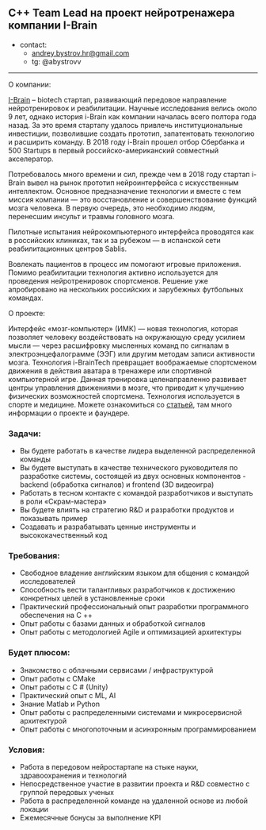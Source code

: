 ## C++ Team Lead на проект нейротренажера компании I-Brain 

- contact: 
  - andrey.bystrov.hr@gmail.com
  - tg: @abystrovv

-----------------

О компании:

[I-Brain](https://i-brain.tech/ru/) – biotech стартап, развивающий передовое направление нейротренировок и реабилитации. Научные исследования велись около 9 лет, однако история i-Brain как компании началась всего полтора года назад. За это время стартапу удалось привлечь институциональные инвестиции, позволившие создать прототип, запатентовать технологию и расширить команду. В 2018 году i-Brain прошел отбор Сбербанка и 500 Startups в первый российско-американский совместный акселератор.

Потребовалось много времени и сил, прежде чем в 2018 году стартап i-Brain вывел на рынок прототип нейроинтерфейса с искусственным интеллектом. Основное предназначение технологии и вместе с тем миссия компании — это восстановление и совершенствование функций мозга человека. В первую очередь, это необходимо людям, перенесшим инсульт и травмы головного мозга.

Пилотные испытания нейрокомпьютерного интерфейса проводятся как в российских клиниках, так и за рубежом — в испанской сети реабилитационных центров Sablis.

Вовлекать пациентов в процесс им помогают игровые приложения. 
Помимо реабилитации технология активно используется для проведения нейротренировок спортсменов. Решение уже апробировано на нескольких российских и зарубежных футбольных командах.

 

О проекте:

Интерфейс «мозг-компьютер» (ИМК) — новая технология, которая позволяет человеку воздействовать на окружающую среду усилием мысли — 
через расшифровку мысленных команд по сигналам в электроэнцефалограмме (ЭЭГ) или другим методам записи активности мозга.
Технология i-BrainTech превращает воображаемые спортсменом движения в действия аватара в тренажере или спортивной компьютерной игре.
Данная тренировка целенаправленно развивает центры управления движениями в мозге, что приводит к улучшению физических возможностей спортсмена.
Технология используется в спорте и медицине.
Можете ознакомиться со [статьей](https://incrussia.ru/fly/i-brain/), там много информации о проекте и фаундере.

### Задачи:
- Вы будете работать в качестве лидера выделенной распределенной команды
- Вы будете выступать в качестве технического руководителя по разработке системы, состоящей из двух основных компонентов - backend (обработка сигналов) и frontend (3D видеоигра)
- Работать в тесном контакте с командой разработчиков и выступать в роли «Скрам-мастера»
- Вы будете влиять на стратегию R&D и разработки продуктов и показывать пример
- Создавать и разрабатывать ценные инструменты и высококачественный код
 
### Требования:
- Свободное владение английским языком для общения с командой исследователей
- Способность вести талантливых разработчиков к достижению конкретных целей в установленные сроки
- Практический профессиональный опыт разработки программного обеспечения на C ++
- Опыт работы с базами данных и обработкой сигналов
- Опыт работы с методологией Agile и оптимизацией архитектуры

### Будет плюсом:
- Знакомство с облачными сервисами / инфраструктурой
- Опыт работы с CMake
- Опыт работы с C # (Unity)
- Практический опыт с ML, AI
- Знание Matlab и Python
- Опыт работы с распределенными системами и микросервисной архитектурой
- Опыт работы с многопоточным и асинхронным программированием
 

### Условия: 
- Работа в передовом нейростартапе на стыке науки, здравоохранения и технологий
- Непосредственное участие в развитии проекта и R&D совместно с группой передовых ученых
- Работа в распределенной команде на удаленной основе из любой локации
- Ежемесячные бонусы за выполнение KPI
